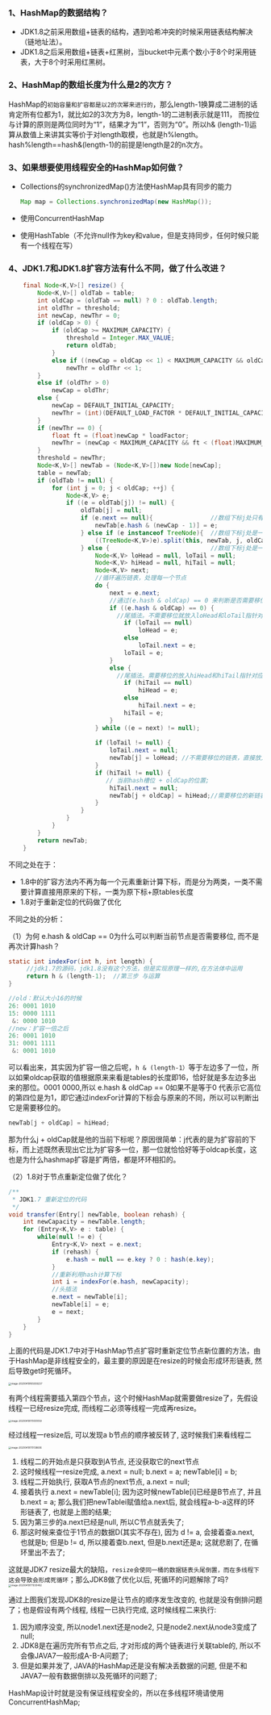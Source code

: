 ### 1、HashMap的数据结构？

- JDK1.8之前采用数组+链表的结构，遇到哈希冲突的时候采用链表结构解决（链地址法）。
- JDK1.8之后采用数组+链表+红黑树，当bucket中元素个数小于8个时采用链表，大于8个时采用红黑树。

### 2、HashMap的数组长度为什么是2的次方？

HashMap的``初始容量和扩容都是以2的次幂来进行的``，那么length-1换算成二进制的话肯定所有位都为1，就比如2的3次方为8，length-1的二进制表示就是111， 而按位与计算的原则是两位同时为“1”，结果才为“1”，否则为“0”。所以h& (length-1)运算从数值上来讲其实等价于对length取模，也就是h%length。hash%length==hash&(length-1)的前提是length是2的n次方。

### 3、如果想要使用线程安全的HashMap如何做？

- Collections的synchronizedMap()方法使HashMap具有同步的能力

    ```java
    Map map = Collections.synchronizedMap(new HashMap());
    ```

- 使用ConcurrentHashMap

- 使用HashTable（不允许null作为key和value，但是支持同步，任何时候只能有一个线程在写）

### 4、JDK1.7和JDK1.8扩容方法有什么不同，做了什么改进？

```java
    final Node<K,V>[] resize() {
        Node<K,V>[] oldTab = table;
        int oldCap = (oldTab == null) ? 0 : oldTab.length;
        int oldThr = threshold;
        int newCap, newThr = 0;
        if (oldCap > 0) {
            if (oldCap >= MAXIMUM_CAPACITY) {
                threshold = Integer.MAX_VALUE;
                return oldTab;
            }
            else if ((newCap = oldCap << 1) < MAXIMUM_CAPACITY && oldCap >= DEFAULT_INITIAL_CAPACITY)
                newThr = oldThr << 1;
        }
        else if (oldThr > 0)
            newCap = oldThr;
        else {
            newCap = DEFAULT_INITIAL_CAPACITY;
            newThr = (int)(DEFAULT_LOAD_FACTOR * DEFAULT_INITIAL_CAPACITY);
        }
        if (newThr == 0) {
            float ft = (float)newCap * loadFactor;
            newThr = (newCap < MAXIMUM_CAPACITY && ft < (float)MAXIMUM_CAPACITY ? (int)ft : Integer.MAX_VALUE);
        }
        threshold = newThr;
        Node<K,V>[] newTab = (Node<K,V>[])new Node[newCap];
        table = newTab;
        if (oldTab != null) {
            for (int j = 0; j < oldCap; ++j) {
                Node<K,V> e;
                if ((e = oldTab[j]) != null) {
                    oldTab[j] = null;
                    if (e.next == null){ 				//数组下标j处只有一个元素
                        newTab[e.hash & (newCap - 1)] = e; 
                    } else if (e instanceof TreeNode){	//数组下标j处是一个红黑树节点
                        ((TreeNode<K,V>)e).split(this, newTab, j, oldCap);
                    } else {							//数组下标j处是一个链表
                        Node<K,V> loHead = null, loTail = null;
                        Node<K,V> hiHead = null, hiTail = null;
                        Node<K,V> next;
                        //循环遍历链表，处理每一个节点
                        do {
                            next = e.next;
                            //通过(e.hash & oldCap) == 0 来判断是否需要移位
                            if ((e.hash & oldCap) == 0) {
                              //尾插法。不需要移位就放入loHead和loTail指针对应的链表中
                                if (loTail == null)
                                    loHead = e;
                                else
                                    loTail.next = e;
                                loTail = e;
                            }
                            else {
                              //尾插法。需要移位的放入hiHead和hiTail指针对应的链表中
                                if (hiTail == null)
                                    hiHead = e;
                                else
                                    hiTail.next = e;
                                hiTail = e;
                            }
                        } while ((e = next) != null);
                        
                        if (loTail != null) {
                            loTail.next = null;
                            newTab[j] = loHead; //不需要移位的链表，直接放入扩容后新数组的相同索引位置处
                        }
                        if (hiTail != null) {
                           // 当前hash槽位 + oldCap的位置;
                            hiTail.next = null;
                            newTab[j + oldCap] = hiHead;//需要移位的新链表，放入扩容后新数组的新位置，即 j+oldCap。
                        }
                    }
                }
            }
        }
        return newTab;
    }
```

不同之处在于：

- 1.8中的扩容方法内不再为每一个元素重新计算下标，而是分为两类，一类不需要计算直接用原来的下标，一类为原下标+原tables长度
- 1.8对于重新定位的代码做了优化

不同之处的分析：

（1）为何 e.hash & oldCap == 0为什么可以判断当前节点是否需要移位, 而不是再次计算hash？

```java
static int indexFor(int h, int length) { 
  	 //jdk1.7的源码，jdk1.8没有这个方法，但是实现原理一样的,在方法体中运用
     return h & (length-1);  //第三步 与运算
}
```

```java
//old：默认大小16的时候
26: 0001 1010
15: 0000 1111
 &: 0000 1010    
//new：扩容一倍之后
26: 0001 1010
31: 0001 1111
 &: 0001 1010
```

可以看出来，其实因为扩容一倍之后呢，`h & (length-1）`等于左边多了一位，所以如果oldcap获取的值根据原来来看是tables的长度即16，恰好就是多左边多出来的那位。0001 0000,所以 e.hash & oldCap == 0如果不是等于0 代表示它高位的第四位是为1，即它通过indexFor计算的下标会与原来的不同，所以可以判断出它是需要移位的。

```java
newTab[j + oldCap] = hiHead;
```

那为什么j + oldCap就是他的当前下标呢？原因很简单：j代表的是为扩容前的下标，而上述既然表现出它比为扩容多一位，那一位就恰恰好等于oldcap长度，这也是为什么hashmap扩容是扩两倍，都是环环相扣的。

（2）1.8对于节点重新定位做了优化？

```java
/**
 * JDK1.7 重新定位的代码
 */
void transfer(Entry[] newTable, boolean rehash) {
    int newCapacity = newTable.length;
    for (Entry<K,V> e : table) {
        while(null != e) {
            Entry<K,V> next = e.next;
            if (rehash) {
                e.hash = null == e.key ? 0 : hash(e.key);
            }
            //重新利用hash计算下标
            int i = indexFor(e.hash, newCapacity);
            //头插法
            e.next = newTable[i];
            newTable[i] = e;
            e = next;
        }
    }
}
```

上面的代码是JDK1.7中对于HashMap节点扩容时重新定位节点新位置的方法，由于HashMap是非线程安全的，最主要的原因是在resize的时候会形成环形链表, 然后导致get时死循环。

<img src=".images/image-20200419165939237.png" alt="image-20200419165939237" style="zoom:33%;" />

有两个线程需要插入第四个节点，这个时候HashMap就需要做resize了，先假设线程一已经resize完成, 而线程二必须等线程一完成再resize。

<img src=".images/image-20200419170051059.png" alt="image-20200419170051059" style="zoom:33%;" />

经过线程一resize后, 可以发现a b节点的顺序被反转了, 这时候我们来看线程二

<img src=".images/20200419170138.png" alt="image-20200419170138606" style="zoom: 33%;" />

1. 线程二的开始点是只获取到A节点, 还没获取它的next节点
2. 这时候线程一resize完成, a.next = null;   b.next = a;   newTable[i] = b;
3. 线程二开始执行, 获取A节点的next节点, a.next = null;
4. 接着执行 a.next = newTable[i]; 因为这时候newTable[i]已经是B节点了, 并且b.next = a; 那么我们把newTablei赋值给a.next后, 就会线程a-b-a这样的环  形链表了, 也就是上图的结果;
5. 因为第三步的a.next已经是null, 所以C节点就丢失了;
6. 那这时候来查位于1节点的数据D(其实不存在), 因为 d != a, 会接着查a.next, 也就是b; 但是b != d, 所以接着查b.next, 但是b.next还是a; 这就悲剧了, 在循环里出不去了;

这就是JDK7 resize最大的缺陷，``resize会使同一桶的数据链表头尾倒置，而在多线程下这会导致会形成死循环``；那么JDK8做了优化以后, 死循环的问题解除了吗?
<img src=".images/20200419171036.png" alt="image-20200419171030482" style="zoom: 33%;" />

通过上图我们发现JDK8的resize是让节点的顺序发生改变的, 也就是没有倒排问题了；也是假设有两个线程, 线程一已执行完成, 这时候线程二来执行:

1. 因为顺序没变, 所以node1.next还是node2, 只是node2.next从node3变成了null;
2. JDK8是在遍历完所有节点之后, 才对形成的两个链表进行关联table的, 所以不会像JAVA7一般形成A-B-A问题了;
3. 但是如果并发了, JAVA的HashMap还是没有解决丢数据的问题, 但是不和JAVA7一般有数据倒排以及死循环的问题了;

HashMap设计时就是没有保证线程安全的，所以在多线程环境请使用ConcurrentHashMap;


